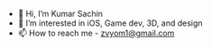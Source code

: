 - 👋 Hi, I’m Kumar Sachin
- 👀 I’m interested in iOS, Game dev, 3D, and design
- 📫 How to reach me - zvyom1@gmail.com

<!---
sachinkmr57/sachinkmr57 is a ✨ special ✨ repository because its `README.md` (this file) appears on your GitHub profile.
You can click the Preview link to take a look at your changes.
--->
